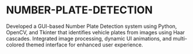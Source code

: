 # NUMBER-PLATE-DETECTION
Developed a GUI-based Number Plate Detection system using Python, OpenCV, and Tkinter that identifies vehicle plates from images using Haar cascades. Integrated image processing, dynamic UI animations, and multi-colored themed interface for enhanced user experience.
